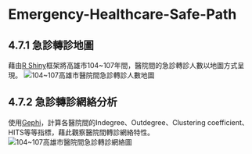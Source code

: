 # Emergency-Healthcare-Safe-Path
## 4.7.1 急診轉診地圖
藉由[R Shiny](https://shiny.rstudio.com/)框架將高雄市104~107年間，醫院間的急診轉診人數以地圖方式呈現。
![104~107高雄市醫院間急診轉診人數地圖](https://github.com/nightheronry/Emergency-Healthcare-Safe-Path/blob/master/4.7_Emergency%20referral%20pathways%20analysis/img/map.PNG)

## 4.7.2 急診轉診網絡分析
使用[Gephi](https://gephi.org/)，計算各醫院間的Indegree、Outdegree、Clustering coefficient、HITS等等指標，藉此觀察醫院間轉診網絡特性。
![104~107高雄市醫院間急診轉診網絡圖](https://github.com/nightheronry/Emergency-Healthcare-Safe-Path/blob/master/4.7_Emergency%20referral%20pathways%20analysis/img/network.PNG)
